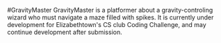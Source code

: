 #GravityMaster
GravityMaster is a platformer about a gravity-controling wizard who must navigate a maze filled with spikes. It is currently under development for Elizabethtown's CS club Coding Challenge, and may continue development after submission.

